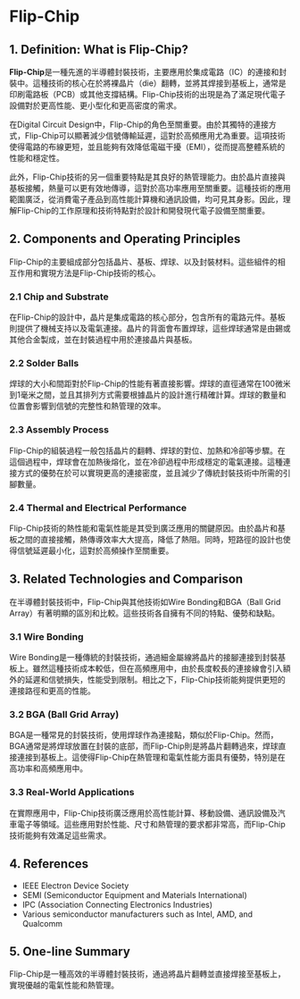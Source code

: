# Flip-Chip

## 1. Definition: What is **Flip-Chip**?
**Flip-Chip**是一種先進的半導體封裝技術，主要應用於集成電路（IC）的連接和封裝中。這種技術的核心在於將裸晶片（die）翻轉，並將其焊接到基板上，通常是印刷電路板（PCB）或其他支撐結構。Flip-Chip技術的出現是為了滿足現代電子設備對於更高性能、更小型化和更高密度的需求。

在Digital Circuit Design中，Flip-Chip的角色至關重要。由於其獨特的連接方式，Flip-Chip可以顯著減少信號傳輸延遲，這對於高頻應用尤為重要。這項技術使得電路的布線更短，並且能夠有效降低電磁干擾（EMI），從而提高整體系統的性能和穩定性。

此外，Flip-Chip技術的另一個重要特點是其良好的熱管理能力。由於晶片直接與基板接觸，熱量可以更有效地傳導，這對於高功率應用至關重要。這種技術的應用範圍廣泛，從消費電子產品到高性能計算機和通訊設備，均可見其身影。因此，理解Flip-Chip的工作原理和技術特點對於設計和開發現代電子設備至關重要。

## 2. Components and Operating Principles
Flip-Chip的主要組成部分包括晶片、基板、焊球、以及封裝材料。這些組件的相互作用和實現方法是Flip-Chip技術的核心。

### 2.1 Chip and Substrate
在Flip-Chip的設計中，晶片是集成電路的核心部分，包含所有的電路元件。基板則提供了機械支持以及電氣連接。晶片的背面會布置焊球，這些焊球通常是由錫或其他合金製成，並在封裝過程中用於連接晶片與基板。

### 2.2 Solder Balls
焊球的大小和間距對於Flip-Chip的性能有著直接影響。焊球的直徑通常在100微米到1毫米之間，並且其排列方式需要根據晶片的設計進行精確計算。焊球的數量和位置會影響到信號的完整性和熱管理的效率。

### 2.3 Assembly Process
Flip-Chip的組裝過程一般包括晶片的翻轉、焊球的對位、加熱和冷卻等步驟。在這個過程中，焊球會在加熱後熔化，並在冷卻過程中形成穩定的電氣連接。這種連接方式的優勢在於可以實現更高的連接密度，並且減少了傳統封裝技術中所需的引腳數量。

### 2.4 Thermal and Electrical Performance
Flip-Chip技術的熱性能和電氣性能是其受到廣泛應用的關鍵原因。由於晶片和基板之間的直接接觸，熱傳導效率大大提高，降低了熱阻。同時，短路徑的設計也使得信號延遲最小化，這對於高頻操作至關重要。

## 3. Related Technologies and Comparison
在半導體封裝技術中，Flip-Chip與其他技術如Wire Bonding和BGA（Ball Grid Array）有著明顯的區別和比較。這些技術各自擁有不同的特點、優勢和缺點。

### 3.1 Wire Bonding
Wire Bonding是一種傳統的封裝技術，通過細金屬線將晶片的接腳連接到封裝基板上。雖然這種技術成本較低，但在高頻應用中，由於長度較長的連接線會引入額外的延遲和信號損失，性能受到限制。相比之下，Flip-Chip技術能夠提供更短的連接路徑和更高的性能。

### 3.2 BGA (Ball Grid Array)
BGA是一種常見的封裝技術，使用焊球作為連接點，類似於Flip-Chip。然而，BGA通常是將焊球放置在封裝的底部，而Flip-Chip則是將晶片翻轉過來，焊球直接連接到基板上。這使得Flip-Chip在熱管理和電氣性能方面具有優勢，特別是在高功率和高頻應用中。

### 3.3 Real-World Applications
在實際應用中，Flip-Chip技術廣泛應用於高性能計算、移動設備、通訊設備及汽車電子等領域。這些應用對於性能、尺寸和熱管理的要求都非常高，而Flip-Chip技術能夠有效滿足這些需求。

## 4. References
- IEEE Electron Device Society
- SEMI (Semiconductor Equipment and Materials International)
- IPC (Association Connecting Electronics Industries)
- Various semiconductor manufacturers such as Intel, AMD, and Qualcomm

## 5. One-line Summary
Flip-Chip是一種高效的半導體封裝技術，通過將晶片翻轉並直接焊接至基板上，實現優越的電氣性能和熱管理。